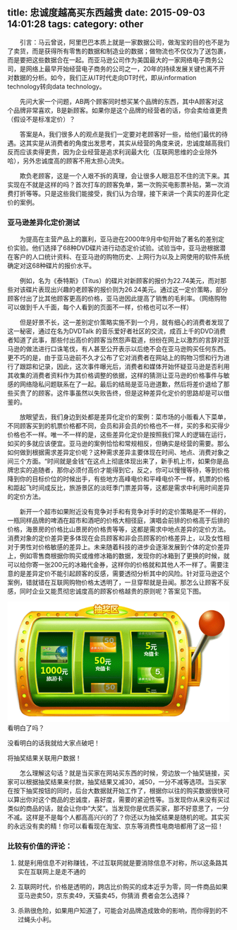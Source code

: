 title: 忠诚度越高买东西越贵
date: 2015-09-03 14:01:28
tags:
category: other
---

　　引言：马云曾说，阿里巴巴本质上就是一家数据公司，做淘宝的目的也不是为了卖货，而是获得所有零售的数据和制造业的数据；做物流也不仅仅为了送包裹，而是要把这些数据合在一起。而亚马逊公司作为美国最大的一家网络电子商务公司，是网络上最早开始经营电子商务的公司之一，20年的持续发展关键也离不开对数据的分析。如今，我们正从IT时代走向DT时代，即从information technology转向data technology。

　　先问大家一个问题，AB两个顾客同时想买某个品牌的东西，其中A顾客对这个品牌非常喜欢，B是新顾客。如果你是这个品牌的经营者的话，你会卖给谁更贵（假设不是标准定价）？

　　答案是A，我们很多人的观点是我们一定要对老顾客好一些，给他们最优的待遇。这其实是从消费者的角度出发思考，其实从经营的角度来说，忠诚度越高我们反而应该卖得更贵，因为企业经营是追求利润最大化（互联网思维的企业除外哈），另外忠诚度高的顾客不用太担心流失。

　　欺负老顾客，这是一个人艰不拆的真理，会让很多人眼泪忍不住的流下来。其实现在不就是这样的吗？首次打车的顾客免单，第一次购买电影票补贴，第一次消费打折等等。只是这些我们能接受，我们认为合理，接下来讲一个真实的差异化定价的案例。

### 亚马逊差异化定价测试

　　为提高在主营产品上的赢利，亚马逊在2000年9月中旬开始了著名的差别定价实验。他们选择了68种DVD碟片进行动态定价试验。试验当中，亚马逊根据潜在客户的人口统计资料、在亚马逊的购物历史、上网行为以及上网使用的软件系统确定对这68种碟片的报价水平。

　　例如，名为《泰特斯》（Titus）的碟片对新顾客的报价为22.74美元，而对那些对该碟片表现出兴趣的老顾客的报价则为26.24美元。通过这一定价策略，部分顾客付出了比其他顾客更高的价格，亚马逊因此提高了销售的毛利率。（网络购物可以做到千人千面，每个人看到的页面不一样，价格也可以不一样）

　　但是好景不长，这一差别定价策略实施不到一个月，就有细心的消费者发现了这一秘密，通过在名为DVDTalk 的音乐爱好者社区的交流，成百上千的DVD消费者知道了此事，那些付出高价的顾客当然怨声载道，纷纷在网上以激烈的言辞对亚马逊的做法进行口诛笔伐，有人甚至公开表示以后绝不会在亚马逊购买任何东西。更不巧的是，由于亚马逊前不久才公布了它对消费者在网站上的购物习惯和行为进行了跟踪和记录，因此，这次事件曝光后，消费者和媒体开始怀疑亚马逊是否利用其收集的消费者资料作为其价格调整的依据，这样的猜测让亚马逊的价格事件与敏感的网络隐私问题联系在了一起。最后的结局是亚马逊道歉，然后将差价退给了那些买贵了的顾客。这件事虽然以失败告终，但是这种差异化定价的思路却是可以借鉴的。

　　放眼望去，我们身边到处都是差异化定价的案例：菜市场的小贩看人下菜单，不同顾客买到的机票价格都不同，会员和非会员的价格也不一样，买的多和买得少价格也不一样。唯一不一样的是，这些差异化定价是按照我们常人的逻辑在运行，如买的多就应该便宜。亚马逊的案例恰恰和常规相反，但确实是经营的需要。那么如何做到根据需求差异定价呢？这种需求差异主要体现在时间、地点、消费对象之间三个方面。“时间就是金钱”在这点上彻底体现出来了，新手机上市，如果你是品牌忠实的追随者，那你必须付高价才能得到它，反之，你可以慢慢等待，等到价格降到你的目标价位的时候出手，有些地方高峰电价和平峰电价不一样，机票的价格和距起飞时间成反比，旅游景区的淡旺季门票差异等，这都是需求中利用时间差异的定价方法。

　　新开一个超市如果附近没有竞争对手和有竞争对手时的定价策略是不一样的，一瓶同样品牌的啤酒在超市和酒吧的价格大相径庭，演唱会前排的价格高于后排的价格，海景房的价格比山景房的价格贵等等，这都是需求中地点差异的定价方法。消费对象的定价差异更多体现在会员顾客和非会员顾客的价格差异上，以及女性相对于男性对价格敏感的差异上。未来随着科技的进步会逐渐发展到个体的定价差异上，例如零售商根据你购买或维修冰箱的数据，发现你的冰箱到了更换的时候，就可以给你寄一张200元的冰箱代金券，这样你的价格就和其他人不一样了。需要注意的是差异定价不能引起顾客的反感，需要透彻分析其中的风险。针对亚马逊这个案例，错就错在互联网购物价格太透明了，一旦穿帮就是丑闻。那怎么让顾客不反感，同时企业又能贯彻忠诚度高的顾客价格越贵的原则呢？答案见下图。

![](/images/bb/792c43ea9c648c61a22c1a50a6439b15.jpg)
看明白了吗？

没看明白的话我就给大家点破吧！

将抽奖结果关联用户数据！

　　怎么理解这句话？就是当买家在网站买东西的时候，旁边放一个抽奖链接，买家可以根据抽奖结果来付款，抽奖结果又减30，减50，一分不减等选项。当买家在按下抽奖按钮的同时，后台大数据就开始工作了，根据你以往的购买数据很快可以算出你对这个商品的忠诚度，喜好度，需要的紧迫性等。当发现你从来没有买过类似的商品的话，就会让你中“大奖”。当发现你是优质买家，那不好意思了，一分不减。这样是不是每个人都高高兴兴的了？你还以为抽奖结果是随机的呢。其实买的永远没有卖的精！你可以看看现在淘宝、京东等消费性电商培都用了这一招！


### 比较有价值的评论：

1. 就是利用信息不对称赚钱，不过互联网就是要消除信息不对称，所以这条路其实在互联网上是走不通的

2. 互联网时代，价格是透明的，跨店比价购买的成本近乎为零，同一件商品如果亚马逊卖50，京东卖49，天猫卖45，你猜消 费者会怎么选择？

3. 杀熟很危险，如果用户知道了，可能会对品牌造成致命的影响，而你得到的不过蝇头小利。
